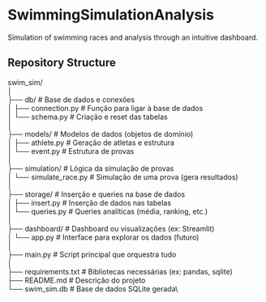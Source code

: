 # SwimmingSimulationAnalysis
Simulation of swimming races and analysis through an intuitive dashboard.

## Repository Structure

swim_sim/\
│\
├── db/                            # Base de dados e conexões\
│   ├── connection.py              # Função para ligar à base de dados\
│   └── schema.py                  # Criação e reset das tabelas\
│\
├── models/                        # Modelos de dados (objetos de domínio)\
│   ├── athlete.py                 # Geração de atletas e estrutura\
│   └── event.py                   # Estrutura de provas\
│\
├── simulation/                    # Lógica da simulação de provas\
│   └── simulate_race.py           # Simulação de uma prova (gera resultados)\
│\
├── storage/                       # Inserção e queries na base de dados\
│   ├── insert.py                  # Inserção de dados nas tabelas\
│   └── queries.py                 # Queries analíticas (média, ranking, etc.)\
│\
├── dashboard/                     # Dashboard ou visualizações (ex: Streamlit)\
│   └── app.py                     # Interface para explorar os dados (futuro)\
│\
├── main.py                        # Script principal que orquestra tudo\
│\
├── requirements.txt               # Bibliotecas necessárias (ex: pandas, sqlite)\
├── README.md                      # Descrição do projeto\
└── swim_sim.db                    # Base de dados SQLite gerada\
